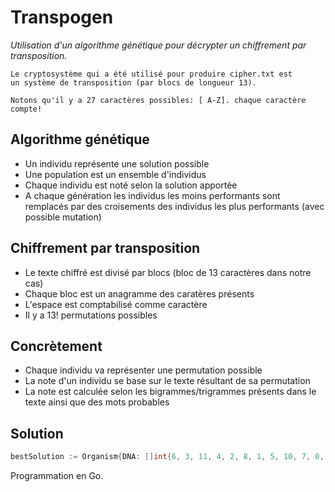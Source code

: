 # Transpogen

*Utilisation d'un algorithme génétique pour décrypter un chiffrement par transposition.*

```text
Le cryptosystème qui a été utilisé pour produire cipher.txt est
un système de transposition (par blocs de longueur 13).

Notons qu'il y a 27 caractères possibles: [ A-Z]. chaque caractère
compte!
```

## Algorithme génétique
* Un individu représente une solution possible
* Une population est un ensemble d'individus
* Chaque individu est noté selon la solution apportée
* A chaque génération les individus les moins performants sont remplacés par des croisements des individus les plus performants (avec possible mutation)

## Chiffrement par transposition
* Le texte chiffré est divisé par blocs (bloc de 13 caractères dans notre cas)
* Chaque bloc est un anagramme des caratères présents
* L'espace est comptabilisé comme caractère
* Il y a 13! permutations possibles

## Concrètement
* Chaque individu va représenter une permutation possible
* La note d'un individu se base sur le texte résultant de sa permutation
* La note est calculée selon les bigrammes/trigrammes présents dans le texte ainsi que des mots probables

## Solution

```go
bestSolution := Organism{DNA: []int{6, 3, 11, 4, 2, 8, 1, 5, 10, 7, 0, 9, 12}}
```

Programmation en Go.